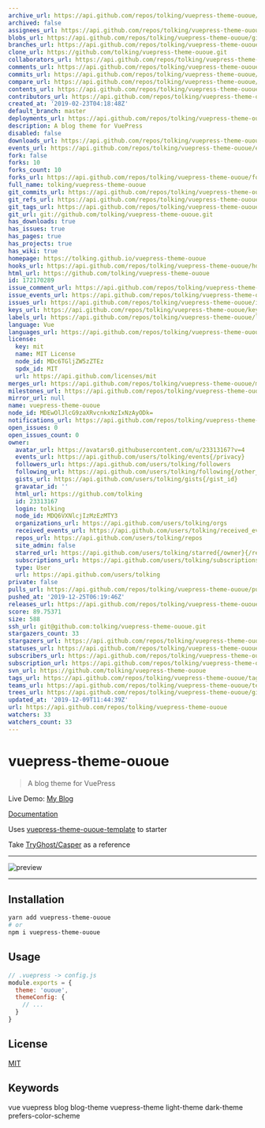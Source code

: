 ```yaml
---
archive_url: https://api.github.com/repos/tolking/vuepress-theme-ououe/{archive_format}{/ref}
archived: false
assignees_url: https://api.github.com/repos/tolking/vuepress-theme-ououe/assignees{/user}
blobs_url: https://api.github.com/repos/tolking/vuepress-theme-ououe/git/blobs{/sha}
branches_url: https://api.github.com/repos/tolking/vuepress-theme-ououe/branches{/branch}
clone_url: https://github.com/tolking/vuepress-theme-ououe.git
collaborators_url: https://api.github.com/repos/tolking/vuepress-theme-ououe/collaborators{/collaborator}
comments_url: https://api.github.com/repos/tolking/vuepress-theme-ououe/comments{/number}
commits_url: https://api.github.com/repos/tolking/vuepress-theme-ououe/commits{/sha}
compare_url: https://api.github.com/repos/tolking/vuepress-theme-ououe/compare/{base}...{head}
contents_url: https://api.github.com/repos/tolking/vuepress-theme-ououe/contents/{+path}
contributors_url: https://api.github.com/repos/tolking/vuepress-theme-ououe/contributors
created_at: '2019-02-23T04:18:48Z'
default_branch: master
deployments_url: https://api.github.com/repos/tolking/vuepress-theme-ououe/deployments
description: A blog theme for VuePress
disabled: false
downloads_url: https://api.github.com/repos/tolking/vuepress-theme-ououe/downloads
events_url: https://api.github.com/repos/tolking/vuepress-theme-ououe/events
fork: false
forks: 10
forks_count: 10
forks_url: https://api.github.com/repos/tolking/vuepress-theme-ououe/forks
full_name: tolking/vuepress-theme-ououe
git_commits_url: https://api.github.com/repos/tolking/vuepress-theme-ououe/git/commits{/sha}
git_refs_url: https://api.github.com/repos/tolking/vuepress-theme-ououe/git/refs{/sha}
git_tags_url: https://api.github.com/repos/tolking/vuepress-theme-ououe/git/tags{/sha}
git_url: git://github.com/tolking/vuepress-theme-ououe.git
has_downloads: true
has_issues: true
has_pages: true
has_projects: true
has_wiki: true
homepage: https://tolking.github.io/vuepress-theme-ououe
hooks_url: https://api.github.com/repos/tolking/vuepress-theme-ououe/hooks
html_url: https://github.com/tolking/vuepress-theme-ououe
id: 172170289
issue_comment_url: https://api.github.com/repos/tolking/vuepress-theme-ououe/issues/comments{/number}
issue_events_url: https://api.github.com/repos/tolking/vuepress-theme-ououe/issues/events{/number}
issues_url: https://api.github.com/repos/tolking/vuepress-theme-ououe/issues{/number}
keys_url: https://api.github.com/repos/tolking/vuepress-theme-ououe/keys{/key_id}
labels_url: https://api.github.com/repos/tolking/vuepress-theme-ououe/labels{/name}
language: Vue
languages_url: https://api.github.com/repos/tolking/vuepress-theme-ououe/languages
license:
  key: mit
  name: MIT License
  node_id: MDc6TGljZW5zZTEz
  spdx_id: MIT
  url: https://api.github.com/licenses/mit
merges_url: https://api.github.com/repos/tolking/vuepress-theme-ououe/merges
milestones_url: https://api.github.com/repos/tolking/vuepress-theme-ououe/milestones{/number}
mirror_url: null
name: vuepress-theme-ououe
node_id: MDEwOlJlcG9zaXRvcnkxNzIxNzAyODk=
notifications_url: https://api.github.com/repos/tolking/vuepress-theme-ououe/notifications{?since,all,participating}
open_issues: 0
open_issues_count: 0
owner:
  avatar_url: https://avatars0.githubusercontent.com/u/23313167?v=4
  events_url: https://api.github.com/users/tolking/events{/privacy}
  followers_url: https://api.github.com/users/tolking/followers
  following_url: https://api.github.com/users/tolking/following{/other_user}
  gists_url: https://api.github.com/users/tolking/gists{/gist_id}
  gravatar_id: ''
  html_url: https://github.com/tolking
  id: 23313167
  login: tolking
  node_id: MDQ6VXNlcjIzMzEzMTY3
  organizations_url: https://api.github.com/users/tolking/orgs
  received_events_url: https://api.github.com/users/tolking/received_events
  repos_url: https://api.github.com/users/tolking/repos
  site_admin: false
  starred_url: https://api.github.com/users/tolking/starred{/owner}{/repo}
  subscriptions_url: https://api.github.com/users/tolking/subscriptions
  type: User
  url: https://api.github.com/users/tolking
private: false
pulls_url: https://api.github.com/repos/tolking/vuepress-theme-ououe/pulls{/number}
pushed_at: '2019-12-25T06:19:46Z'
releases_url: https://api.github.com/repos/tolking/vuepress-theme-ououe/releases{/id}
score: 89.75371
size: 588
ssh_url: git@github.com:tolking/vuepress-theme-ououe.git
stargazers_count: 33
stargazers_url: https://api.github.com/repos/tolking/vuepress-theme-ououe/stargazers
statuses_url: https://api.github.com/repos/tolking/vuepress-theme-ououe/statuses/{sha}
subscribers_url: https://api.github.com/repos/tolking/vuepress-theme-ououe/subscribers
subscription_url: https://api.github.com/repos/tolking/vuepress-theme-ououe/subscription
svn_url: https://github.com/tolking/vuepress-theme-ououe
tags_url: https://api.github.com/repos/tolking/vuepress-theme-ououe/tags
teams_url: https://api.github.com/repos/tolking/vuepress-theme-ououe/teams
trees_url: https://api.github.com/repos/tolking/vuepress-theme-ououe/git/trees{/sha}
updated_at: '2019-12-09T11:44:39Z'
url: https://api.github.com/repos/tolking/vuepress-theme-ououe
watchers: 33
watchers_count: 33
---
```

# vuepress-theme-ououe

> A blog theme for VuePress

Live Demo: [My Blog](https://ououe.com)

[Documentation](https://tolking.github.io/vuepress-theme-ououe)

Uses [vuepress-theme-ououe-template](https://github.com/tolking/vuepress-theme-ououe-template) to starter

Take [TryGhost/Casper](https://github.com/TryGhost/Casper) as a reference

---

![preview](https://ououe.com/img/vuepress-theme-ououe.jpg)

---

## Installation

``` sh
yarn add vuepress-theme-ououe
# or
npm i vuepress-theme-ououe
```

## Usage

``` js
// .vuepress -> config.js
module.exports = {
  theme: 'ououe',
  themeConfig: {
    // ...
  }
}
```

## License

[MIT](http://opensource.org/licenses/MIT)

## Keywords

vue vuepress blog blog-theme vuepress-theme light-theme dark-theme prefers-color-scheme
